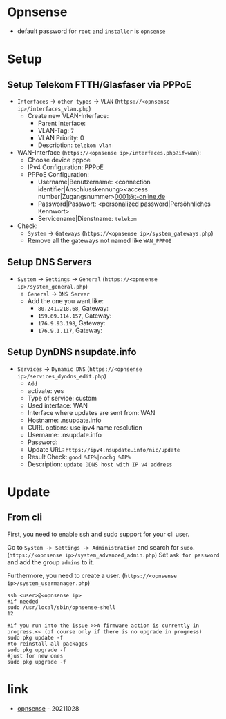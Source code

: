 # Opnsense

* default password for `root` and `installer` is `opnsense`

# Setup

## Setup Telekom FTTH/Glasfaser via PPPoE

* `Interfaces` -> `other types` -> `VLAN` (`https://<opnsense ip>/interfaces_vlan.php`)
    * Create new VLAN-Interface:
        * Parent Interface: <wan interface>
        * VLAN-Tag: `7`
        * VLAN Priority: 0
        * Description: `telekom vlan`
* WAN-Interface (`https://<opnsense ip>/interfaces.php?if=wan`):
    * Choose device pppoe
    * IPv4 Configuration: PPPoE
    * PPPoE Configuration:
        * Username|Benutzername: <connection identifier|Anschlusskennung><access number|Zugangsnummer>0001@t-online.de
        * Password|Passwort: <personalized password|Persöhnliches Kennwort>
        * Servicename|Dienstname: `telekom`
* Check:
    * `System` -> `Gateways` (`https://<opnsense ip>/system_gateways.php`)
    * Remove all the gateways not named like `WAN_PPPOE`

## Setup DNS Servers

* `System` -> `Settings` -> `General` (`https://<opnsense ip>/system_general.php`)
    * `General` -> `DNS Server`
    * Add the one you want like:
        * `80.241.218.68`, Gateway: <your WAN>
        * `159.69.114.157`, Gateway: <your WAN>
        * `176.9.93.198`, Gateway: <your WAN>
        * `176.9.1.117`, Gateway: <your WAN>

## Setup DynDNS nsupdate.info

* `Services` -> `Dynamic DNS` (`https://<opnsense ip>/services_dyndns_edit.php`)
    * `Add`
    * activate: yes
    * Type of service: custom
    * Used interface: WAN
    * Interface where updates are sent from: WAN
    * Hostname: <your name>.nsupdate.info
    * CURL options: use ipv4 name resolution
    * Username: <your name>.nsupdate.info
    * Password: <password>
    * Update URL: `https://ipv4.nsupdate.info/nic/update`
    * Result Check: `good %IP%|nochg %IP%`
    * Description: `update DDNS host with IP v4 address`

# Update

## From cli

First, you need to enable ssh and sudo support for your cli user.

Go to `System -> Settings -> Administration` and search for `sudo`. (`https://<opnsense ip>/system_advanced_admin.php`)
Set `ask for password` and add the group `admins` to it.

Furthermore, you need to create a user. (`https://<opnsense ip>/system_usermanager.php`)

```
ssh <user>@<opnsense ip>
#if needed
sudo /usr/local/sbin/opnsense-shell
12

#if you run into the issue >>A firmware action is currently in progress.<< (of course only if there is no upgrade in progress)
sudo pkg update -f
#to reinstall all packages
sudo pkg upgrade -f
#just for new ones
sudo pkg upgrade -f
```

# link

* [opnsense](http://opnsense.org/) - 20211028
